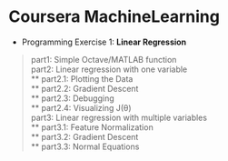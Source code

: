# Coursera MachineLearning
- Programming Exercise 1: **Linear Regression**
> part1: Simple Octave/MATLAB function<br/>
> part2: Linear regression with one variable<br/>
> ** part2.1: Plotting the Data<br/>
> ** part2.2: Gradient Descent<br/>
> ** part2.3: Debugging<br/>
> ** part2.4: Visualizing J(θ)<br/>
> part3: Linear regression with multiple variables<br/>
> ** part3.1: Feature Normalization<br/>
> ** part3.2: Gradient Descent<br/>
> ** part3.3: Normal Equations<br/>

